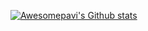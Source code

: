 [![Awesomepavi's Github stats](https://github-readme-stats.vercel.app/api?username=awesomePavi&show_icons=true&count_private=true)]()

<!--
**awesomePavi/awesomePavi** is a ✨ _special_ ✨ repository because its `README.md` (this file) appears on your GitHub profile.

Here are some ideas to get you started:

- 🔭 I’m currently working on ...
- 🌱 I’m currently learning ...
- 👯 I’m looking to collaborate on ...
- 🤔 I’m looking for help with ...
- 💬 Ask me about ...
- 📫 How to reach me: ...
- 😄 Pronouns: ...
- ⚡ Fun fact: ...
-->
